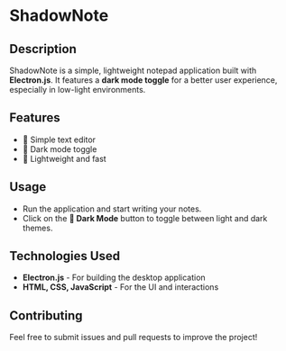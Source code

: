# ShadowNote

## Description
ShadowNote is a simple, lightweight notepad application built with **Electron.js**. It features a **dark mode toggle** for a better user experience, especially in low-light environments.

## Features
- 📝 Simple text editor
- 🌙 Dark mode toggle
- 💾 Lightweight and fast

## Usage
- Run the application and start writing your notes.
- Click on the **🌙 Dark Mode** button to toggle between light and dark themes.

## Technologies Used
- **Electron.js** - For building the desktop application
- **HTML, CSS, JavaScript** - For the UI and interactions

## Contributing
Feel free to submit issues and pull requests to improve the project!
